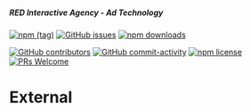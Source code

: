 ##### RED Interactive Agency - Ad Technology

[![npm (tag)](https://img.shields.io/npm/v/@ff0000-ad-tech%2Fad-external.svg?style=flat-square)](https://www.npmjs.com/package/@ff0000-ad-tech%2Fad-external)
[![GitHub issues](https://img.shields.io/github/issues/ff0000-ad-tech/ad-external.svg?style=flat-square)](https://github.com/ff0000-ad-tech/ad-external)
[![npm downloads](https://img.shields.io/npm/dm/@ff0000-ad-tech%2Fad-external.svg?style=flat-square)](https://www.npmjs.com/package/@ff0000-ad-tech%2Fad-external)

[![GitHub contributors](https://img.shields.io/github/contributors/ff0000-ad-tech/ad-external.svg?style=flat-square)](https://github.com/ff0000-ad-tech/ad-external/graphs/contributors/)
[![GitHub commit-activity](https://img.shields.io/github/commit-activity/y/ff0000-ad-tech/ad-external.svg?style=flat-square)](https://github.com/ff0000-ad-tech/ad-external/commits/master)
[![npm license](https://img.shields.io/npm/l/@ff0000-ad-tech%2Fad-external.svg?style=flat-square)](https://github.com/ff0000-ad-tech/ad-external/blob/master/LICENSE)
[![PRs Welcome](https://img.shields.io/badge/PRs-welcome-brightgreen.svg?style=flat-square)](http://makeapullrequest.com)

# External



